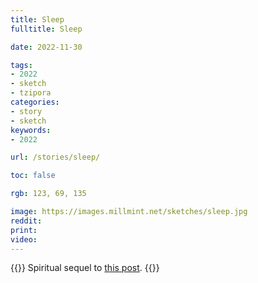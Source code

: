 ```yaml
---
title: Sleep
fulltitle: Sleep

date: 2022-11-30

tags: 
- 2022
- sketch
- tzipora
categories:
- story
- sketch
keywords:
- 2022

url: /stories/sleep/

toc: false

rgb: 123, 69, 135

image: https://images.millmint.net/sketches/sleep.jpg
reddit:
print:
video:
---
```

{{<hint caption>}}
Spiritual sequel to [this post](/stories/peace/).
{{</hint>}}